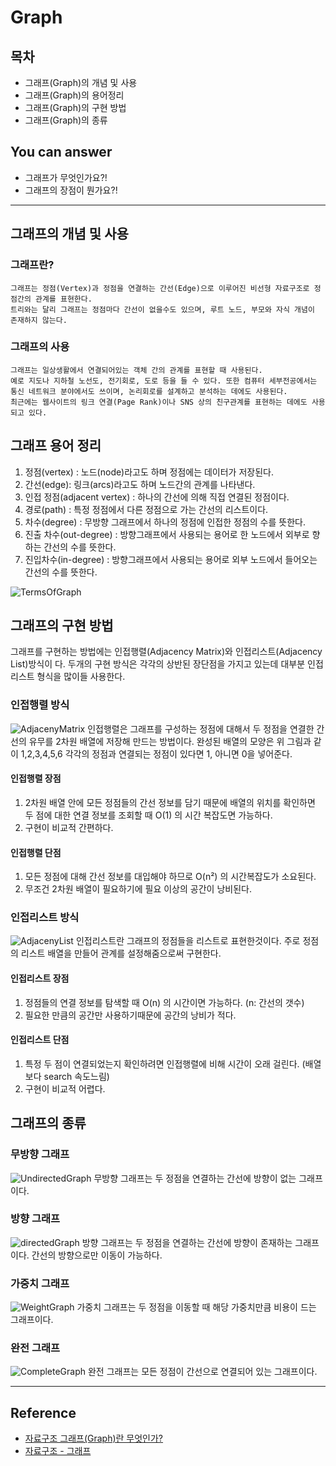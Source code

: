 # Graph
## 목차
- 그래프(Graph)의 개념 및 사용
- 그래프(Graph)의 용어정리
- 그래프(Graph)의 구현 방법
- 그래프(Graph)의 종류

## You can answer
- 그래프가 무엇인가요?!
- 그래프의 장점이 뭔가요?!

---
## 그래프의 개념 및 사용

### 그래프란?
    그래프는 정점(Vertex)과 정점을 연결하는 간선(Edge)으로 이루어진 비선형 자료구조로 정점간의 관계를 표현한다.
    트리와는 달리 그래프는 정점마다 간선이 없을수도 있으며, 루트 노드, 부모와 자식 개념이 존재하지 않는다.


### 그래프의 사용
    그래프는 일상생활에서 연결되어있는 객체 간의 관계를 표현할 때 사용된다.
    예로 지도나 지하철 노선도, 전기회로, 도로 등을 들 수 있다. 또한 컴퓨터 세부전공에서는 통신 네트워크 분야에서도 쓰이며, 논리회로를 설계하고 분석하는 데에도 사용된다.
    최근에는 웹사이트의 링크 연결(Page Rank)이나 SNS 상의 친구관계를 표현하는 데에도 사용되고 있다.

## 그래프 용어 정리
  1. 정점(vertex) : 노드(node)라고도 하며 정점에는 데이터가 저장된다.
  2. 간선(edge): 링크(arcs)라고도 하며 노드간의 관계를 나타낸다.
  3. 인접 정점(adjacent vertex) : 하나의 간선에 의해 직접 연결된 정점이다.
  4. 경로(path) : 특정 정점에서 다른 정점으로 가는 간선의 리스트이다.
  5. 차수(degree) : 무방향 그래프에서 하나의 정점에 인접한 정점의 수를 뜻한다.
  6. 진출 차수(out-degree) : 방향그래프에서 사용되는 용어로 한 노드에서 외부로 향하는 간선의 수를 뜻한다.
  7. 진입차수(in-degree) : 방향그래프에서 사용되는 용어로 외부 노드에서 들어오는 간선의 수를 뜻한다.

![TermsOfGraph](./img/TermsOfGraph.png)

## 그래프의 구현 방법
그래프를 구현하는 방법에는 인접행렬(Adjacency Matrix)와 인접리스트(Adjacency List)방식이 다. 두개의 구현 방식은 각각의 상반된 장단점을 가지고 있는데 대부분 인접리스트 형식을 많이들 사용한다.

### 인접행렬 방식
![AdjacenyMatrix](img/AdjacencyMatrix.png)
인접행렬은 그래프를 구성하는 정점에 대해서 두 정점을 연결한 간선의 유무를 2차원 배열에 저장해 만드는 방법이다.
완성된 배열의 모양은 위 그림과 같이 1,2,3,4,5,6 각각의 정점과 연결되는 정점이 있다면 1, 아니면 0을 넣어준다.

#### 인접행렬 장점
1. 2차원 배열 안에 모든 정점들의 간선 정보를 담기 때문에 배열의 위치를 확인하면 두 점에 대한 연결 정보를 조회할 때 O(1) 의 시간 복잡도면 가능하다.
2. 구현이 비교적 간편하다.

#### 인접행렬 단점
1. 모든 정점에 대해 간선 정보를 대입해야 하므로 O(n²) 의 시간복잡도가 소요된다.
2. 무조건 2차원 배열이 필요하기에 필요 이상의 공간이 낭비된다.

### 인접리스트 방식
![AdjacenyList](img/AdjacencyList.png)
인접리스트란 그래프의 정점들을 리스트로 표현한것이다.
주로 정점의 리스트 배열을 만들어 관계를 설정해줌으로써 구현한다.

#### 인접리스트 장점
1. 정점들의 연결 정보를 탐색할 때 O(n) 의 시간이면 가능하다. (n: 간선의 갯수)
2. 필요한 만큼의 공간만 사용하기때문에 공간의 낭비가 적다.

#### 인접리스트 단점
1. 특정 두 점이 연결되었는지 확인하려면 인접행렬에 비해 시간이 오래 걸린다. (배열보다 search 속도느림)
2. 구현이 비교적 어렵다.

## 그래프의 종류

### 무방향 그래프
![UndirectedGraph](img/UndirectedGraph.png)
무방향 그래프는 두 정점을 연결하는 간선에 방향이 없는 그래프이다.

### 방향 그래프
![directedGraph](img/directedGraph.png)
방향 그래프는 두 정점을 연결하는 간선에 방향이 존재하는 그래프이다.
간선의 방향으로만 이동이 가능하다.

### 가중치 그래프
![WeightGraph](img/WeightGraph.png)
가중치 그래프는 두 정점을 이동할 때 해당 가중치만큼 비용이 드는 그래프이다.

### 완전 그래프
![CompleteGraph](img/CompleteGraph.png)
완전 그래프는 모든 정점이 간선으로 연결되어 있는 그래프이다.

---
## Reference
- [자료구조 그래프(Graph)란 무엇인가?](https://coding-factory.tistory.com/610)
- [자료구조 - 그래프](https://hini7.tistory.com/97)
